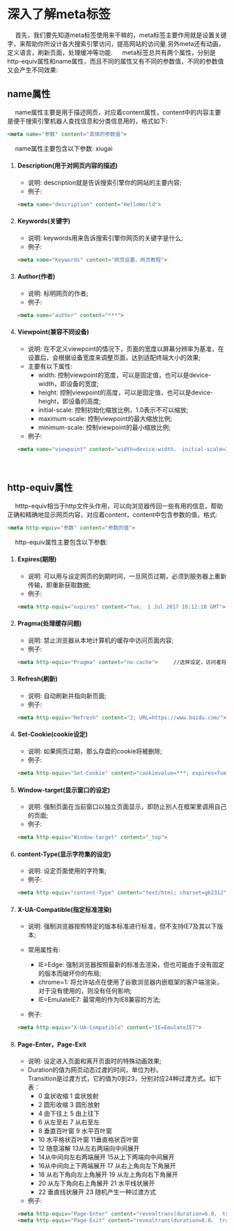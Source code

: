 # 深入了解meta标签

　 首先，我们要先知道meta标签使用来干嘛的，meta标签主要作用就是设置关键字，来帮助你所设计各大搜索引擎访问，提高网站的访问量.另外meta还有动画，定义语言，刷新页面，处理缓冲等功能.
　 meta标签总共有两个属性，分别是http-equiv属性和name属性，而且不同的属性又有不同的参数值，不同的参数值又会产生不同效果:

## name属性
　 name属性主要是用于描述网页，对应着content属性，content中的内容主要是便于搜索引擎机器人查找信息和分类信息用的，格式如下:


```html
<meta name="参数" content="具体的参数值">
```
　 name属性主要包含以下参数:
 xiugai

 1. #### Description(用于对网页内容的描述)
 
    + 说明: description就是告诉搜索引擎你的网站的主要内容;
    + 例子:

    ```html
    <meta name="description" content="HelloWorld">
    ```  
 
 2. #### Keywords(关键字)
 
    - 说明: keywords用来告诉搜索引擎你网页的关键字是什么;
    - 例子: 

    ```html
    <meta name="Keywords" content="网页设置，网页教程">
    ```

 3. #### Author(作者)
 
    - 说明: 标明网页的作者;
    - 例子: 

    ```html
    <meta name="author" content="***">
    ```

 4. #### Viewpoint(兼容不同设备)
 
    - 说明: 在不定义viewpoint的情况下，页面的宽度以屏幕分辨率为基准，在设置后，会根据设备宽度来调整页面，达到适配终端大小的效果;
    - 主要有以下属性:
        + width: 控制viewpoint的宽度，可以是固定值，也可以是device-width，即设备的宽度;
        + height: 控制viewpoint的高度，可以是固定值，也可以是device-height，即设备的高度;
        + initial-scale: 控制初始化缩放比例，1.0表示不可以缩放;
        + maximum-scale: 控制viewpoint的最大缩放比例;
        + minimum-scale: 控制viewpoint的最小缩放比例;
    - 例子: 

    ```html
    <meta name="viewpoint" content="width=device-width， initial-scale=1.0">
    ```
　 




## http-equiv属性
　 htttp-equiv相当于http文件头作用，可以向浏览器传回一些有用的信息，帮助正确和精确地显示网页内容，对应着content，content中包含参数的值，格式:

```html
<meta http-equiv="参数" content="参数的值">        
```
　 http-equiv属性主要包含以下参数:

 1. #### Expires(期限)
    - 说明: 可以用与设定网页的到期时间，一旦网页过期，必须到服务器上重新传输，即重新获取数据;
    - 例子: 

    ```html
    <meta http-equiv="expires" content="Tue， 1 Jul 2017 16:12:18 GMT">       //必须要使用GMT的时间格式
    ```

 2. #### Pragma(处理缓存问题)
    - 说明: 禁止浏览器从本地计算机的缓存中访问页面内容;
    - 例子: 
    
    ```html
    <meta http-equiv="Pragma" content="no-cache">     //这样设定，访问者将无法脱机浏览
    ```
    
 3. #### Refresh(刷新)
    - 说明: 自动刷新并指向新页面;
    - 例子: 
    
    ```html
    <meta http-equiv="Refresh" content="2; URL=https://www.baidu.com/">    //其中的2表示停留2秒后自动刷新到URL网址
    ```
    
 4. #### Set-Cookie(cookie设定)
    - 说明: 如果网页过期，那么存盘的cookie将被删除;
    - 例子: 
    
    ```html
    <meta http-equiv="Set-Cookie" content="cookievalue=***; expires=Tue， 1 Jul 2017 16:12:18 GMT; path=/">       //必须要使用GMT时间格式
    ```

 5. #### Window-target(显示窗口的设定)
    - 说明: 强制页面在当前窗口以独立页面显示，即防止别人在框架里调用自己的页面;
    - 例子: 
    
    ```html
    <meta http-equiv="Window-target" content="_top">
    ```
    
 6. #### content-Type(显示字符集的设定)
    - 说明: 设定页面使用的字符集;
    - 例子: 
    
    ```html
    <meta http-equiv="content-Type" content="text/html; charset=gb2312">
    ```
    
 7. #### X-UA-Compatible(指定标准渲染)
    - 说明: 强制浏览器按照特定的版本标准进行标准，但不支持IE7及其以下版本;
    - 常用属性有: 
        
        + IE=Edge: 强制浏览器按照最新的标准去渲染，但也可能由于没有固定的版本而破坏你的布局;
        + chrome=1: 将允许站点在使用了谷歌浏览器内嵌框架的客户端渲染，对于没有使用的，则没有任何影响;
        + IE=EmulateIE7: 最常用的作为IE8兼容的方法;
    - 例子: 
    
    ```html
    <meta http-equiv="X-UA-Compatible" content="IE=EmulateIE7">
    ```




  



 8. #### Page-Enter，Page-Exit

    - 说明: 设定进入页面和离开页面时的特殊动画效果;
    - Duration的值为网页动态过渡的时间，单位为秒。  
Transition是过渡方式，它的值为0到23，分别对应24种过渡方式。如下表：  
        + 0    盒状收缩    1    盒状放射  
        + 2    圆形收缩    3    圆形放射  
        + 4    由下往上    5    由上往下  
        + 6    从左至右    7    从右至左  
        + 8    垂直百叶窗    9    水平百叶窗  
        + 10    水平格状百叶窗    11垂直格状百叶窗  
        + 12    随意溶解    13从左右两端向中间展开  
        + 14从中间向左右两端展开    15从上下两端向中间展开  
        + 16从中间向上下两端展开    17    从右上角向左下角展开  
        + 18    从右下角向左上角展开    19    从左上角向右下角展开  
        + 20    从左下角向右上角展开    21    水平线状展开  
        + 22    垂直线状展开    23    随机产生一种过渡方式  
    - 例子: 
    
    ```html
    <meta http-equiv="Page-Enter" content="revealtrans(duration=6.0， transition=23)">
    <meta http-equiv="Page-Exit" content="revealtrans(duration=6.0， transition=23)">
    ```
